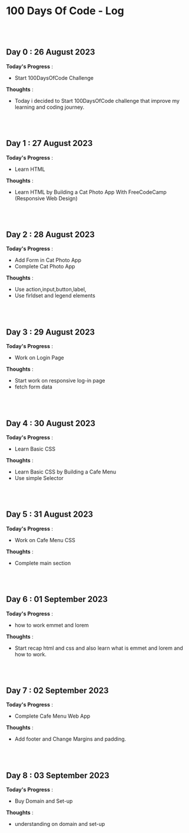 # 100 Days Of Code - Log


<br/><br/>
## Day 0 : 26 August 2023

**Today's Progress** : 
- Start 100DaysOfCode Challenge 

**Thoughts** : 
- Today i decided to Start 100DaysOfCode challenge that improve my learning and coding journey. 


<br/><br/>
## Day 1 : 27 August 2023

**Today's Progress** : 
- Learn HTML

**Thoughts** : 
- Learn HTML by Building a Cat Photo App With FreeCodeCamp (Responsive Web Design)


<br/><br/>
## Day 2 : 28 August 2023

**Today's Progress** : 
- Add Form in Cat Photo App
- Complete Cat Photo App

**Thoughts** : 
- Use action,input,button,label,
- Use firldset and legend elements 


<br/><br/>
## Day 3 : 29 August 2023

**Today's Progress** : 
- Work on Login Page

**Thoughts** : 
- Start work on responsive log-in page
- fetch form data 

<br/><br/>
## Day 4 : 30 August 2023

**Today's Progress** : 
- Learn Basic CSS

**Thoughts** : 
- Learn Basic CSS by Building a Cafe Menu
- Use simple Selector 


<br/><br/>
## Day 5 : 31 August 2023

**Today's Progress** : 
- Work on Cafe Menu CSS

**Thoughts** : 
- Complete main section


<br/><br/>
## Day 6 : 01 September 2023

**Today's Progress** : 
- how to work emmet and lorem

**Thoughts** : 
- Start recap html and css and also learn what is emmet and lorem and how to work.


<br/><br/>
## Day 7 : 02 September 2023

**Today's Progress** : 
- Complete Cafe Menu Web App

**Thoughts** : 
- Add footer and Change Margins and padding.


<br/><br/>
## Day 8 : 03 September 2023

**Today's Progress** : 
- Buy Domain and Set-up 

**Thoughts** : 
- understanding on domain and set-up
  

<br/><br/><br/><br/>
<!-- 

### Day 0: February 30, 2016 (Example 1)
##### (delete me or comment me out)

**Today's Progress**: Fixed CSS, worked on canvas functionality for the app.

**Thoughts:** I really struggled with CSS, but, overall, I feel like I am slowly getting better at it. Canvas is still new for me, but I managed to figure out some basic functionality.

**Link to work:** [Calculator App](http://www.example.com)

### Day 0: February 30, 2016 (Example 2)
##### (delete me or comment me out)

**Today's Progress**: Fixed CSS, worked on canvas functionality for the app.

**Thoughts**: I really struggled with CSS, but, overall, I feel like I am slowly getting better at it. Canvas is still new for me, but I managed to figure out some basic functionality.

**Link(s) to work**: [Calculator App](http://www.example.com)


### Day 1: June 27, Monday

**Today's Progress**: I've gone through many exercises on FreeCodeCamp.

**Thoughts** I've recently started coding, and it's a great feeling when I finally solve an algorithm challenge after a lot of attempts and hours spent.

**Link(s) to work**
1. [Find the Longest Word in a String](https://www.freecodecamp.com/challenges/find-the-longest-word-in-a-string)
2. [Title Case a Sentence](https://www.freecodecamp.com/challenges/title-case-a-sentence)
-->
